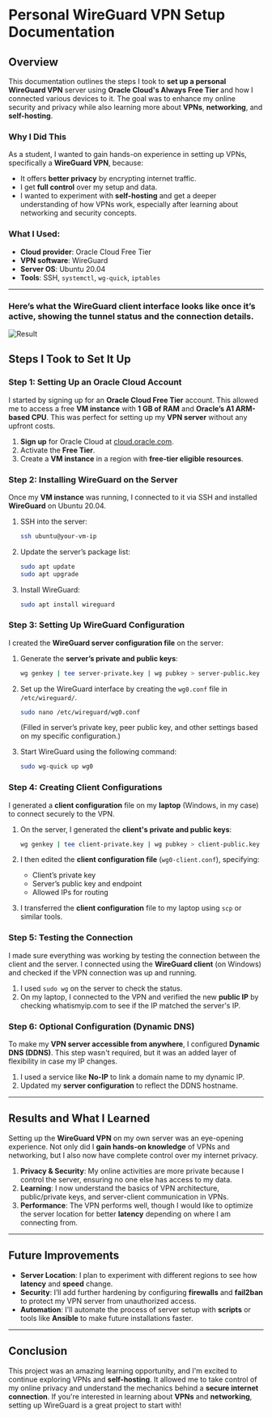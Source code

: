 # Personal WireGuard VPN Setup Documentation

## Overview

This documentation outlines the steps I took to **set up a personal WireGuard VPN** server using **Oracle Cloud's Always Free Tier** and how I connected various devices to it. The goal was to enhance my online security and privacy while also learning more about **VPNs**, **networking**, and **self-hosting**.

### Why I Did This

As a student, I wanted to gain hands-on experience in setting up VPNs, specifically a **WireGuard VPN**, because:

* It offers **better privacy** by encrypting internet traffic.
* I get **full control** over my setup and data.
* I wanted to experiment with **self-hosting** and get a deeper understanding of how VPNs work, especially after learning about networking and security concepts.

### What I Used:

* **Cloud provider**: Oracle Cloud Free Tier
* **VPN software**: WireGuard
* **Server OS**: Ubuntu 20.04
* **Tools**: SSH, `systemctl`, `wg-quick`, `iptables`

---

### Here’s what the WireGuard client interface looks like once it’s active, showing the tunnel status and the connection details.

![Result](https://imgur.com/a/DFfttJD)

## Steps I Took to Set It Up

### Step 1: Setting Up an Oracle Cloud Account

I started by signing up for an **Oracle Cloud Free Tier** account. This allowed me to access a free **VM instance** with **1 GB of RAM** and **Oracle’s A1 ARM-based CPU**. This was perfect for setting up my **VPN server** without any upfront costs.

1. **Sign up** for Oracle Cloud at [cloud.oracle.com](https://cloud.oracle.com).
2. Activate the **Free Tier**.
3. Create a **VM instance** in a region with **free-tier eligible resources**.

### Step 2: Installing WireGuard on the Server

Once my **VM instance** was running, I connected to it via SSH and installed **WireGuard** on Ubuntu 20.04.

1. SSH into the server:

   ```bash
   ssh ubuntu@your-vm-ip
   ```
2. Update the server’s package list:

   ```bash
   sudo apt update
   sudo apt upgrade
   ```
3. Install WireGuard:

   ```bash
   sudo apt install wireguard
   ```

### Step 3: Setting Up WireGuard Configuration

I created the **WireGuard server configuration file** on the server:

1. Generate the **server’s private and public keys**:

   ```bash
   wg genkey | tee server-private.key | wg pubkey > server-public.key
   ```

2. Set up the WireGuard interface by creating the `wg0.conf` file in `/etc/wireguard/`.

   ```bash
   sudo nano /etc/wireguard/wg0.conf
   ```

   (Filled in server’s private key, peer public key, and other settings based on my specific configuration.)

3. Start WireGuard using the following command:

   ```bash
   sudo wg-quick up wg0
   ```

### Step 4: Creating Client Configurations

I generated a **client configuration** file on my **laptop** (Windows, in my case) to connect securely to the VPN.

1. On the server, I generated the **client's private and public keys**:

   ```bash
   wg genkey | tee client-private.key | wg pubkey > client-public.key
   ```

2. I then edited the **client configuration file** (`wg0-client.conf`), specifying:

   * Client’s private key
   * Server’s public key and endpoint
   * Allowed IPs for routing

3. I transferred the **client configuration** file to my laptop using `scp` or similar tools.

### Step 5: Testing the Connection

I made sure everything was working by testing the connection between the client and the server. I connected using the **WireGuard client** (on Windows) and checked if the VPN connection was up and running.

1. I used `sudo wg` on the server to check the status.
2. On my laptop, I connected to the VPN and verified the new **public IP** by checking whatismyip.com to see if the IP matched the server's IP.

### Step 6: Optional Configuration (Dynamic DNS)

To make my **VPN server accessible from anywhere**, I configured **Dynamic DNS (DDNS)**. This step wasn't required, but it was an added layer of flexibility in case my IP changes.

1. I used a service like **No-IP** to link a domain name to my dynamic IP.
2. Updated my **server configuration** to reflect the DDNS hostname.

---

## Results and What I Learned

Setting up the **WireGuard VPN** on my own server was an eye-opening experience. Not only did I **gain hands-on knowledge** of VPNs and networking, but I also now have complete control over my internet privacy.

1. **Privacy & Security**: My online activities are more private because I control the server, ensuring no one else has access to my data.
2. **Learning**: I now understand the basics of VPN architecture, public/private keys, and server-client communication in VPNs.
3. **Performance**: The VPN performs well, though I would like to optimize the server location for better **latency** depending on where I am connecting from.

---

## Future Improvements

* **Server Location**: I plan to experiment with different regions to see how **latency** and **speed** change.
* **Security**: I’ll add further hardening by configuring **firewalls** and **fail2ban** to protect my VPN server from unauthorized access.
* **Automation**: I'll automate the process of server setup with **scripts** or tools like **Ansible** to make future installations faster.

---

## Conclusion

This project was an amazing learning opportunity, and I'm excited to continue exploring VPNs and **self-hosting**. It allowed me to take control of my online privacy and understand the mechanics behind a **secure internet connection**. If you're interested in learning about **VPNs** and **networking**, setting up WireGuard is a great project to start with!
